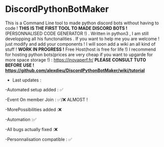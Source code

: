 # DiscordPythonBotMaker
This is a Command Line tool to made python discord bots without having to code ! **THIS IS THE FIRST TOOL TO MADE DISCORD BOTS !**(PERSONNALISED CODE GENERATOR !) . Written in python3 , I am still developping all his functonalities .
If you want to help me you are welcome ! just modify and add your components !
I will soon add a wiki an all kind of stuff !
**WORK IN PROGRESS !**
Free Host(host is free for life !) I recommend for hosting python bots(prices are very cheap if you want to upgarde for more space storage !) : https://inovaperf.fr/
**PLEASE CONSULT TUTO BEFORE USE ! https://github.com/alexdieu/DiscordPythonBotMaker/wiki/tutorial**
* Last updates :

-Automated setup added : ✅

-Event On member Join : ✅/❌ ALMOST !

-MorePossibilities added :❌

-Automation :✅

-All bugs actually fixed :❌

-Personnalisation compatible : ✅
